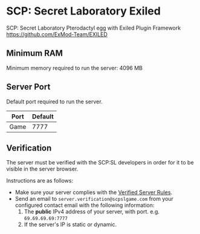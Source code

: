 # SCP: Secret Laboratory Exiled

SCP: Secret Laboratory Pterodactyl egg with Exiled Plugin Framework <https://github.com/ExMod-Team/EXILED>

## Minimum RAM

Minimum memory required to run the server: 4096 MB

## Server Port

Default port required to run the server.

| Port    | Default |
|---------|---------|
| Game    | 7777    |

## Verification

The server must be verified with the SCP:SL developers in order for it to be visible in the server browser.

Instructions are as follows:

* Make sure your server complies with the [Verified Server Rules](https://scpslgame.com/Verified_server_rules.pdf).
* Send an email to `server.verification@scpslgame.com` from your configured contact email with the following information:
  1. The **public** IPv4 address of your server, with port. e.g. `69.69.69.69:7777`
  2. If the server's IP is static or dynamic.
